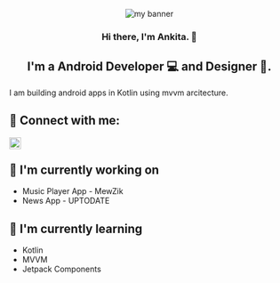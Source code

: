 <p align="center">
  <img src="https://d32myzxfxyl12w.cloudfront.net/images/blog_images/7fc58c3a545b7f99acc30daada6e8318eeed0eb1.png?1649061552" alt="my banner">
</p>

<h3 align="center">
Hi there, I'm Ankita. 👋
</h3>

<h2 align="center">
I'm a Android Developer 💻 and Designer 🎨.
</h2> 

I am building android apps in Kotlin using mvvm arcitecture.

## 🤝 Connect with me:

  <a href="https://www.linkedin.com/in/ankita-paliwal-ap/"><img align="left" src="https://raw.githubusercontent.com/yushi1007/yushi1007/main/images/linkedin.svg" width="21px"/></a>
</br>

## 🔭 I'm currently working on

- Music Player App - MewZik
- News App - UPTODATE

## 🌱 I'm currently learning

- Kotlin
- MVVM
- Jetpack Components 
